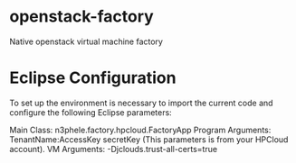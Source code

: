 openstack-factory
=================

Native openstack virtual machine factory

Eclipse Configuration
=====================

To set up the environment is necessary to import the current code and configure the following Eclipse parameters:

Main Class: n3phele.factory.hpcloud.FactoryApp
Program Arguments: TenantName:AccessKey secretKey (This parameters is from your HPCloud account).
VM Arguments: -Djclouds.trust-all-certs=true
